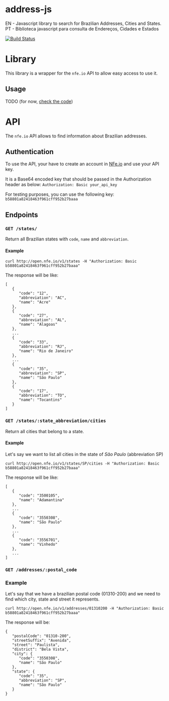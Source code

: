 address-js
===========

EN - Javascript library to search for Brazilian Addresses, Cities and States.
PT - Biblioteca javascript para consulta de Endereços, Cidades e Estados

[![Build Status](https://secure.travis-ci.org/nfeio/address-js.png?branch=master)](https://travis-ci.org/nfeio/address-js.svg)


# Library

This library is a wrapper for the `nfe.io` API to allow easy access to use it.

## Usage

TODO (for now, [check the code](https://github.com/nfeio/address-js/blob/master/lib/address-client.js))

# API

The `nfe.io` API allows to find information about Brazilian addresses.

## Authentication

To use the API, your have to create an account in [NFe.io](http://app.nfe.io/login) and use your API key.

It is a Base64 encoded key that should be passed in the Authorization header as below:
`Authorization: Basic your_api_key`

For testing purposes, you can use the following key:
`b58801a82418463f961cff952b27baaa`




## Endpoints

### `GET /states/`

Return all Brazilian states with `code`, `name` and `abbreviation`.

#### Example

```
curl http://open.nfe.io/v1/states -H "Authorization: Basic b58801a82418463f961cff952b27baaa"
```

The response will be like:

```
[
   {
      "code": "12",
      "abbreviation": "AC",
      "name": "Acre"
   },
   {
      "code": "27",
      "abbreviation": "AL",
      "name": "Alagoas"
   },
   ...
   {
      "code": "33",
      "abbreviation": "RJ",
      "name": "Rio de Janeiro"
   },
   ...
   {
      "code": "35",
      "abbreviation": "SP",
      "name": "São Paulo"
   },
   {
      "code": "17",
      "abbreviation": "TO",
      "name": "Tocantins"
   }
]
```

### `GET /states/:state_abbreviation/cities`

Return all cities that belong to a state.

#### Example

Let's say we want to list all cities in the state of *São Paulo* (abbreviation SP)

```
curl http://open.nfe.io/v1/states/SP/cities -H "Authorization: Basic b58801a82418463f961cff952b27baaa"
```

The response will be like:

```
[
   {
      "code": "3500105",
      "name": "Adamantina"
   },
   ...
   {
      "code": "3550308",
      "name": "São Paulo"
   },
   ...
   {
      "code": "3556701",
      "name": "Vinhedo"
   },
   ...
]
```


### `GET /addresses/:postal_code`

### Example

Let's say that we have a brazilian postal code (01310-200) and we need to find which city, state and street it represents.

```
curl http://open.nfe.io/v1/addresses/01310200 -H "Authorization: Basic b58801a82418463f961cff952b27baaa"
```

The response will be:

```
{
   "postalCode": "01310-200",
   "streetSuffix": "Avenida",
   "street": "Paulista",
   "district": "Bela Vista",
   "city": {
      "code": "3550308",
      "name": "São Paulo"
   },
   "state": {
      "code": "35",
      "abbreviation": "SP",
      "name": "São Paulo"
   }
}
```
